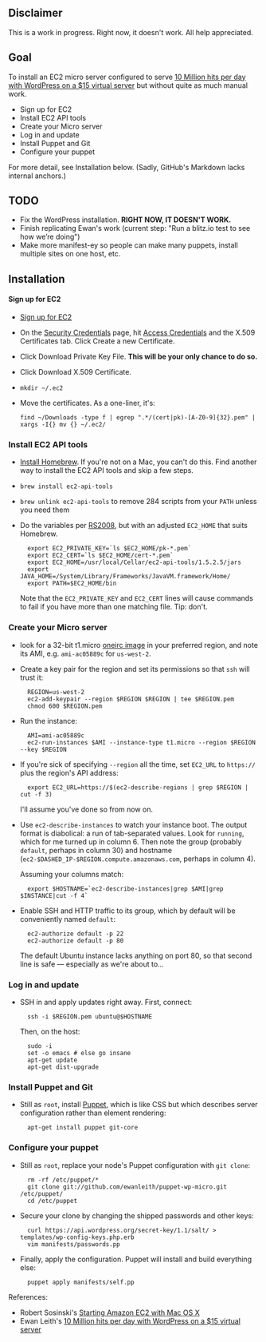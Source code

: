 ## Disclaimer

This is a work in progress. Right now, it doesn't work. All help appreciated. 

## Goal

To install an EC2 micro server configured to serve [10 Million hits per day with WordPress on a $15 virtual server][EL2012] but without quite as much manual work.

* Sign up for EC2
* Install EC2 API tools
* Create your Micro server
* Log in and update
* Install Puppet and Git
* Configure your puppet

For more detail, see Installation below. (Sadly, GitHub's Markdown lacks internal anchors.)

## TODO

* Fix the WordPress installation. **RIGHT NOW, IT DOESN'T WORK.**
* Finish replicating Ewan's work (current step: "Run a blitz.io test to see how we’re doing")
* Make more manifest-ey so people can make many puppets, install multiple sites on one host, etc.

## Installation

#### Sign up for EC2

* [Sign up for EC2]

* On the [Security Credentials] page, hit [Access Credentials] and the X.509 Certificates tab. Click Create a new Certificate.

* Click Download Private Key File. **This will be your only chance to do so.**

* Click Download  X.509 Certificate. 

* `mkdir ~/.ec2`

* Move the certificates. As a one-liner, it's:

     `find ~/Downloads -type f | egrep ".*/(cert|pk)-[A-Z0-9]{32}.pem" | xargs -I{} mv {} ~/.ec2/`

### Install EC2 API tools

* [Install Homebrew]. If you're not on a Mac, you can't do this. Find another way to install the EC2 API tools and skip a few steps.

* `brew install ec2-api-tools`

* `brew unlink ec2-api-tools` to remove 284 scripts from your `PATH` unless you need them

* Do the variables per [RS2008], but with an adjusted `EC2_HOME` that suits Homebrew.

        export EC2_PRIVATE_KEY=`ls $EC2_HOME/pk-*.pem`
        export EC2_CERT=`ls $EC2_HOME/cert-*.pem`
        export EC2_HOME=/usr/local/Cellar/ec2-api-tools/1.5.2.5/jars
        export JAVA_HOME=/System/Library/Frameworks/JavaVM.framework/Home/
        export PATH=$EC2_HOME/bin

  Note that the `EC2_PRIVATE_KEY` and `EC2_CERT` lines will cause commands to fail if you have more than one matching file. Tip: don't. 

### Create your Micro server

* look for a 32-bit t1.micro [oneirc image] in your preferred region, and note its AMI, e.g. `ami-ac05889c` for `us-west-2`. 

* Create a key pair for the region and set its permissions so that `ssh` will trust it: 

        REGION=us-west-2
        ec2-add-keypair --region $REGION $REGION | tee $REGION.pem
        chmod 600 $REGION.pem

* Run the instance:

        AMI=ami-ac05889c
        ec2-run-instances $AMI --instance-type t1.micro --region $REGION --key $REGION

* If you're sick of specifying `--region` all the time, set `EC2_URL` to `https://` plus the region's API address:

        export EC2_URL=https://$(ec2-describe-regions | grep $REGION | cut -f 3)
        
    I'll assume you've done so from now on. 

* Use `ec2-describe-instances` to watch your instance boot. The output format is diabolical: a run of tab-separated values. Look for `running`, which for me turned up in column 6. Then note the group (probably `default`, perhaps in column 30) and hostname (`ec2-$DASHED_IP-$REGION.compute.amazonaws.com`, perhaps in column 4).

    Assuming your columns match:
  
        export $HOSTNAME=`ec2-describe-instances|grep $AMI|grep $INSTANCE|cut -f 4`

* Enable SSH and HTTP traffic to its group, which by default will be conveniently named `default`:

        ec2-authorize default -p 22
        ec2-authorize default -p 80

    The default Ubuntu instance lacks anything on port 80, so that second line is safe — especially as we're about to…
  
### Log in and update

* SSH in and apply updates right away. First, connect:

        ssh -i $REGION.pem ubuntu@$HOSTNAME
        
    Then, on the host: 
  
        sudo -i
        set -o emacs # else go insane
        apt-get update
        apt-get dist-upgrade

### Install Puppet and Git

* Still as `root`, install [Puppet], which is like CSS but which describes server configuration rather than element rendering:

        apt-get install puppet git-core
        
### Configure your puppet

* Still as `root`, replace your node's Puppet configuration with `git clone`:

        rm -rf /etc/puppet/*
        git clone git://github.com/ewanleith/puppet-wp-micro.git /etc/puppet/
        cd /etc/puppet

* Secure your clone by changing the shipped passwords and other keys:

        curl https://api.wordpress.org/secret-key/1.1/salt/ > templates/wp-config-keys.php.erb
        vim manifests/passwords.pp

* Finally, apply the configuration. Puppet will install and build everything else:

        puppet apply manifests/self.pp

[EL2012]: http://www.ewanleith.com/blog/900/10-million-hits-a-day-with-wordpress-using-a-15-server
[Install Homebrew]: https://github.com/mxcl/homebrew/wiki/installation
[AWS console]: https://console.aws.amazon.com/
[Sign up for EC2]: https://aws-portal.amazon.com/gp/aws/developer/registration/index.html
[Security Credentials]: https://aws-portal.amazon.com/gp/aws/securityCredentials
[Access Credentials]: https://aws-portal.amazon.com/gp/aws/securityCredentials#access_credentials
[oneirc image]: http://cloud-images.ubuntu.com/releases/oneiric/release/
[RS2008]: http://www.robertsosinski.com/2008/01/26/starting-amazon-ec2-with-mac-os-x/
[Puppet]: http://projects.puppetlabs.com/projects/1/wiki

References:

* Robert Sosinski's [Starting Amazon EC2 with Mac OS X][RS2008]
* Ewan Leith's [10 Million hits per day with WordPress on a $15 virtual server][EL2012]

